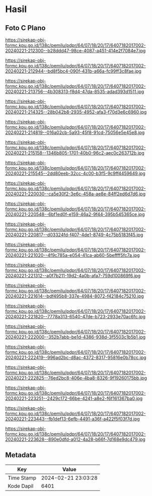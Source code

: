 # Hasil

## Foto C Plano

https://sirekap-obj-formc.kpu.go.id/138c/pemilu/pdpr/64/07/18/20/17/6407182017002-20240221-212300--b28ddd47-98ce-4087-a451-414e2f7084e7.jpg

https://sirekap-obj-formc.kpu.go.id/138c/pemilu/pdpr/64/07/18/20/17/6407182017002-20240221-212944--bd8f5bc4-090f-431b-a66a-fc99ff3c8fae.jpg

https://sirekap-obj-formc.kpu.go.id/138c/pemilu/pdpr/64/07/18/20/17/6407182017002-20240221-213756--4b308313-f8d4-47da-8535-adad393d1511.jpg

https://sirekap-obj-formc.kpu.go.id/138c/pemilu/pdpr/64/07/18/20/17/6407182017002-20240221-214325--28b042b8-2935-4952-afa3-f70d3e6c6960.jpg

https://sirekap-obj-formc.kpu.go.id/138c/pemilu/pdpr/64/07/18/20/17/6407182017002-20240221-214819--016a02cb-5a93-45f8-91cd-75056e5e45e8.jpg

https://sirekap-obj-formc.kpu.go.id/138c/pemilu/pdpr/64/07/18/20/17/6407182017002-20240221-215158--1346b805-1701-40b0-96c2-aec0c263712b.jpg

https://sirekap-obj-formc.kpu.go.id/138c/pemilu/pdpr/64/07/18/20/17/6407182017002-20240221-215545--2dd80eeb-32cc-4c00-b3f5-9c9ff4459649.jpg

https://sirekap-obj-formc.kpu.go.id/138c/pemilu/pdpr/64/07/18/20/17/6407182017002-20240221-220030--ca5e30f2-3e6c-458a-ae8e-84ff2ed6d7d6.jpg

https://sirekap-obj-formc.kpu.go.id/138c/pemilu/pdpr/64/07/18/20/17/6407182017002-20240221-220548--6bf1ed0f-e159-46a2-9f44-395b545365ce.jpg

https://sirekap-obj-formc.kpu.go.id/138c/pemilu/pdpr/64/07/18/20/17/6407182017002-20240221-220817--d03324fd-f407-4de1-8749-4c75b5183f45.jpg

https://sirekap-obj-formc.kpu.go.id/138c/pemilu/pdpr/64/07/18/20/17/6407182017002-20240221-221020--4f9c785a-e054-41ca-ab60-5beffff5fc7a.jpg

https://sirekap-obj-formc.kpu.go.id/138c/pemilu/pdpr/64/07/18/20/17/6407182017002-20240221-221312--a0f7b211-19d2-4a0b-afa7-759d100869f6.jpg

https://sirekap-obj-formc.kpu.go.id/138c/pemilu/pdpr/64/07/18/20/17/6407182017002-20240221-221614--bdf495b8-337e-4984-8072-f42184c75210.jpg

https://sirekap-obj-formc.kpu.go.id/138c/pemilu/pdpr/64/07/18/20/17/6407182017002-20240221-221820--7778a313-6540-47de-b723-2933e70ac6fc.jpg

https://sirekap-obj-formc.kpu.go.id/138c/pemilu/pdpr/64/07/18/20/17/6407182017002-20240221-222000--352b7abb-be1d-4386-938d-3f5503c1b5b1.jpg

https://sirekap-obj-formc.kpu.go.id/138c/pemilu/pdpr/64/07/18/20/17/6407182017002-20240221-222419--996ad2bc-d8ac-4372-8317-95816e0b78cc.jpg

https://sirekap-obj-formc.kpu.go.id/138c/pemilu/pdpr/64/07/18/20/17/6407182017002-20240221-222825--76ed2bc8-406e-4ba8-8326-9f19260175bb.jpg

https://sirekap-obj-formc.kpu.go.id/138c/pemilu/pdpr/64/07/18/20/17/6407182017002-20240221-223251--2429c172-66be-4241-a8e2-f6f161367ba0.jpg

https://sirekap-obj-formc.kpu.go.id/138c/pemilu/pdpr/64/07/18/20/17/6407182017002-20240221-223443--fb1def13-6efb-4491-a36f-a422f5f03f7d.jpg

https://sirekap-obj-formc.kpu.go.id/138c/pemilu/pdpr/64/07/18/20/17/6407182017002-20240221-223628--890e0dfd-a012-4a28-b66f-7d168e9dc479.jpg


## Metadata

| Key        | Value               |
| ---------- | ------------------- |
| Time Stamp | 2024-02-21 23:03:28 |
| Kode Dapil | 6401                |



